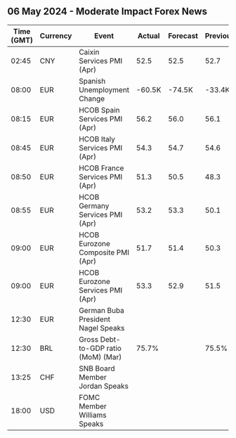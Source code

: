 ## 06 May 2024 - Moderate Impact Forex News

| Time (GMT) | Currency | Event | Actual | Forecast | Previous |
|------|----------|-------|--------|----------|----------|
| 02:45 | CNY | Caixin Services PMI (Apr) | 52.5 | 52.5 | 52.7 |
| 08:00 | EUR | Spanish Unemployment Change | -60.5K | -74.5K | -33.4K |
| 08:15 | EUR | HCOB Spain Services PMI (Apr) | 56.2 | 56.0 | 56.1 |
| 08:45 | EUR | HCOB Italy Services PMI (Apr) | 54.3 | 54.7 | 54.6 |
| 08:50 | EUR | HCOB France Services PMI (Apr) | 51.3 | 50.5 | 48.3 |
| 08:55 | EUR | HCOB Germany Services PMI (Apr) | 53.2 | 53.3 | 50.1 |
| 09:00 | EUR | HCOB Eurozone Composite PMI (Apr) | 51.7 | 51.4 | 50.3 |
| 09:00 | EUR | HCOB Eurozone Services PMI (Apr) | 53.3 | 52.9 | 51.5 |
| 12:30 | EUR | German Buba President Nagel Speaks |  |  |  |
| 12:30 | BRL | Gross Debt-to-GDP ratio (MoM) (Mar) | 75.7% |  | 75.5% |
| 13:25 | CHF | SNB Board Member Jordan Speaks |  |  |  |
| 18:00 | USD | FOMC Member Williams Speaks |  |  |  |
